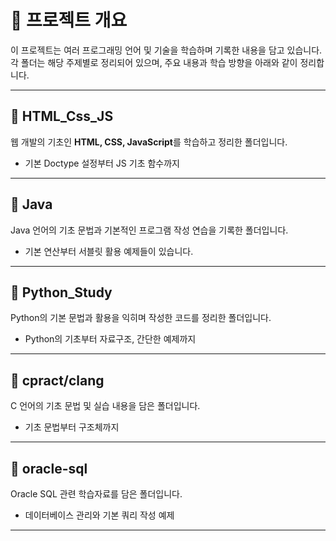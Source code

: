 # 📁 프로젝트 개요

이 프로젝트는 여러 프로그래밍 언어 및 기술을 학습하며 기록한 내용을 담고 있습니다. 각 폴더는 해당 주제별로 정리되어 있으며, 주요 내용과 학습 방향을 아래와 같이 정리합니다.

---

## 📂 HTML_Css_JS

웹 개발의 기초인 **HTML, CSS, JavaScript**를 학습하고 정리한 폴더입니다.
- 기본 Doctype 설정부터 JS 기초 함수까지
---

## 📂 Java

Java 언어의 기초 문법과 기본적인 프로그램 작성 연습을 기록한 폴더입니다.
- 기본 연산부터 서블릿 활용 예제들이 있습니다.

---

## 📂 Python_Study

Python의 기본 문법과 활용을 익히며 작성한 코드를 정리한 폴더입니다.
- Python의 기초부터 자료구조, 간단한 예제까지
---

## 📂 cpract/clang

C 언어의 기초 문법 및 실습 내용을 담은 폴더입니다.
- 기초 문법부터 구조체까지
---

## 📂 oracle-sql

Oracle SQL 관련 학습자료를 담은 폴더입니다.
- 데이터베이스 관리와 기본 쿼리 작성 예제

---
